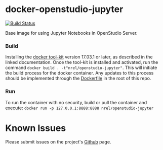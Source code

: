 # docker-openstudio-jupyter

[![Build Status](https://travis-ci.org/NREL/docker-openstudio-jupyter.svg?branch=master)](https://travis-ci.org/NREL/docker-openstudio-jupyter)

Base image for using Jupyter Notebooks in OpenStudio Server.

### Build

Installing the [docker tool-kit](https://docs.docker.com/engine/installation/) version 17.03.1 or later, as described in the linked documentation. Once the tool-kit is installed and activated, run the command `docker build . -t"nrel/openstudio-jupyter"`. This will initiate the build process for the docker container. Any updates to this process should be implemented through the [Dockerfile](./Dockerfile) in the root of this repo. 

### Run

To run the container with no security, build or pull the container and execute:
`docker run -p 127.0.0.1:8888:8888 nrel/openstudio-jupyter`

# Known Issues

Please submit issues on the project's [Github](https://github.com/nrel/docker-openstudio-jupyter) page. 
